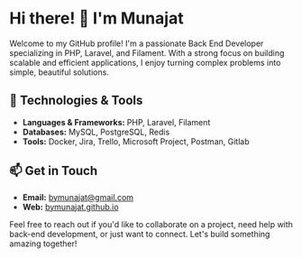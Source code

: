 # Hi there! 👋 I'm Munajat

Welcome to my GitHub profile! I'm a passionate Back End Developer specializing in PHP, Laravel, and Filament. With a strong focus on building scalable and efficient applications, I enjoy turning complex problems into simple, beautiful solutions.

## 🔧 Technologies & Tools

- **Languages & Frameworks:** PHP, Laravel, Filament
- **Databases:** MySQL, PostgreSQL, Redis
- **Tools:** Docker, Jira, Trello, Microsoft Project, Postman, Gitlab

## 📫 Get in Touch

- **Email:** bymunajat@gmail.com
- **Web:** [bymunajat.github.io](https://bymunajat.github.io)

Feel free to reach out if you'd like to collaborate on a project, need help with back-end development, or just want to connect. Let's build something amazing together!
